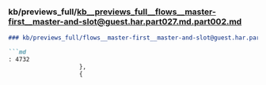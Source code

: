 ### kb/previews_full/kb__previews_full__flows__master-first__master-and-slot@guest.har.part027.md.part002.md

```md
### kb/previews_full/flows__master-first__master-and-slot@guest.har.part027.md (part 002)

```md
: 4732
                    },
                    {
                 
```

```

```
